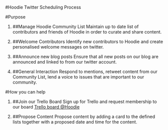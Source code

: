 #Hoodie Twitter Scheduling Process

#Purpose 

1. ##Manage Hoodie Community List
Maintain up to date list of contributors and friends of Hoodie in order to curate and share content.

2. ##Welcome Contributors
Identify new contributors to Hoodie and create personalised welcome messages on twitter.

3. ##Announce new blog posts
Ensure that all new posts on our blog are announced and linked to from our twitter account.

4. ##General Interaction 
Respond to mentions, retweet content from our Community List, lend a voice to issues that are important to our community.

#How you can help

1. ##Join our Trello Board 
Sign up for Trello and request membership to our board [Trello board @Hoodie](https://trello.com/b/4GsMspPl/hoodie.)

2. ##Propose Content 
Propose content by adding a card to the defined lists together with a proposed date and time for the content.
